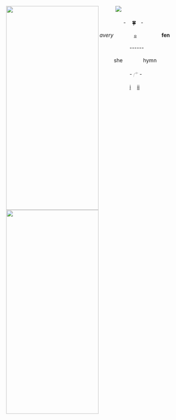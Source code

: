  ㅤㅤㅤ       ![](https://komarev.com/ghpvc/?username=DONTTURNLEFT&color=809760&label=TheMostMayo&style=flat-square)
<img align="left" width="250" height="550" src="https://i.postimg.cc/PqRSCKhr/Untitled2116-20251030202138.png">

<p align="left"> ㅤㅤㅤㅤㅤ- ㅤ🍀ㅤ-</p>
<p align="left"><i>avery</i>ㅤㅤㅤㅤ
<a href="https://rentry.co/seraphiel_here">๑</a><b> ㅤㅤㅤㅤㅤfen</b>
</p>
<p align="left">ㅤㅤㅤㅤㅤㅤ  ------ㅤㅤㅤ</p>
<p align="left">ㅤㅤㅤshe ㅤㅤㅤㅤhymn </p>
<p align="left">ㅤㅤㅤㅤㅤㅤ  - 𓂐 -ㅤㅤ</p>
<p align="left"> ㅤㅤㅤㅤㅤ ㅤ<a href="https://jophieloftricolour.atabook.org/">i</a>ㅤ <a href="https://drive.google.com/drive/folders/1Zv7eBKziKf5Rb_IhlFNFxMizdhn3lYwk">ii</a></p>

<img align="left" width="250" height="550" src="https://i.postimg.cc/3JftVHrz/Untitled2120-20251030224108.png">
